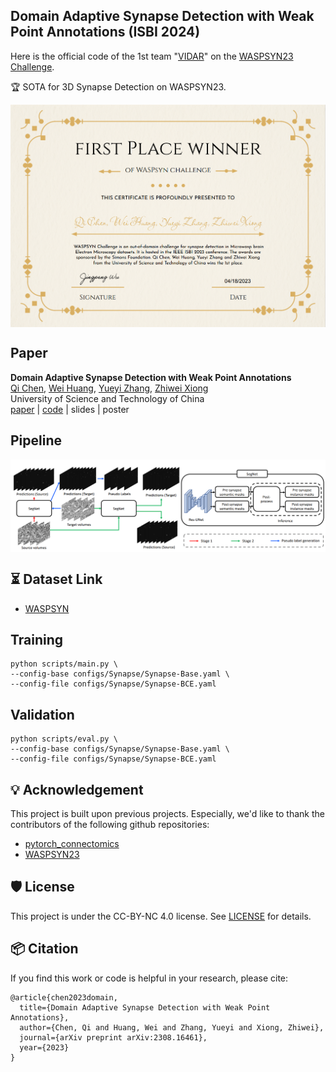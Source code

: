 ## Domain Adaptive Synapse Detection with Weak Point Annotations (ISBI 2024)

Here is the official code of the 1st team "[VIDAR](https://vidar-ustc.github.io/)" on the [WASPSYN23 Challenge](https://codalab.lisn.upsaclay.fr/competitions/9169/).

🏆 SOTA for 3D Synapse Detection on WASPSYN23.

<img src="certificate.png"  alt="" align=center />

## Paper
<b>Domain Adaptive Synapse Detection with Weak Point Annotations</b> <br/>
[Qi Chen](https://scholar.google.com/citations?user=4Q5gs2MAAAAJ&hl=en&scioq=Qi+Chen+ustc), [Wei Huang](https://scholar.google.com/citations?user=-pfkprkAAAAJ&hl=en), [Yueyi Zhang](http://home.ustc.edu.cn/~jclee/), [Zhiwei Xiong](http://staff.ustc.edu.cn/~zwxiong/) <br/>
University of Science and Technology of China<br/>
[paper](https://arxiv.org/pdf/2308.16461.pdf) | [code](https://github.com/qic999/AdaSyn) | slides | poster 

## Pipeline
<img src="pipeline.png"  alt="" align=center />


## ⏳ Dataset Link
- [WASPSYN](https://codalab.lisn.upsaclay.fr/competitions/9169/)

## Training
```
python scripts/main.py \
--config-base configs/Synapse/Synapse-Base.yaml \
--config-file configs/Synapse/Synapse-BCE.yaml
```

## Validation
```
python scripts/eval.py \
--config-base configs/Synapse/Synapse-Base.yaml \
--config-file configs/Synapse/Synapse-BCE.yaml
```

## 💡 Acknowledgement
This project is built upon previous projects. Especially, we'd like to thank the contributors of the following github repositories:
- [pytorch_connectomics](https://github.com/zudi-lin/pytorch_connectomics)
- [WASPSYN23](https://github.com/Yicong-Li/WASPSYN23)

## 🛡️ License
This project is under the CC-BY-NC 4.0 license. See [LICENSE](LICENSE) for details.

## 📦 Citation
If you find this work or code is helpful in your research, please cite:
```
@article{chen2023domain,
  title={Domain Adaptive Synapse Detection with Weak Point Annotations},
  author={Chen, Qi and Huang, Wei and Zhang, Yueyi and Xiong, Zhiwei},
  journal={arXiv preprint arXiv:2308.16461},
  year={2023}
}
```


